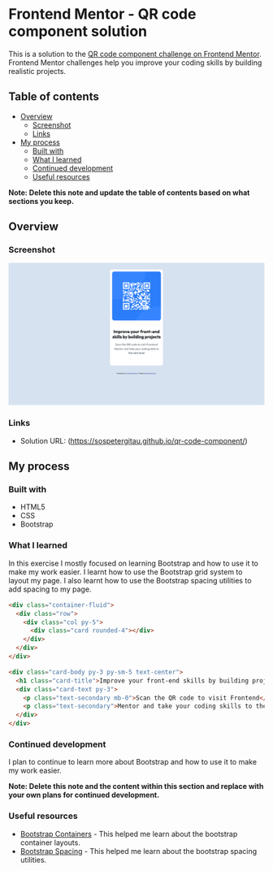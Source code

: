 # Frontend Mentor - QR code component solution

This is a solution to the [QR code component challenge on Frontend Mentor](https://www.frontendmentor.io/challenges/qr-code-component-iux_sIO_H). Frontend Mentor challenges help you improve your coding skills by building realistic projects.

## Table of contents

- [Overview](#overview)
  - [Screenshot](#screenshot)
  - [Links](#links)
- [My process](#my-process)
  - [Built with](#built-with)
  - [What I learned](#what-i-learned)
  - [Continued development](#continued-development)
  - [Useful resources](#useful-resources)

**Note: Delete this note and update the table of contents based on what sections you keep.**

## Overview

### Screenshot

![](design/Frontend%20Mentor%20QR%20code%20component.png)

### Links

- Solution URL: (https://sospetergitau.github.io/qr-code-component/)

## My process

### Built with

- HTML5
- CSS
- Bootstrap

### What I learned

In this exercise I mostly focused on learning Bootstrap and how to use it to make my work easier. I learnt how to use the Bootstrap grid system to layout my page. I also learnt how to use the Bootstrap spacing utilities to add spacing to my page.

```html
<div class="container-fluid">
  <div class="row">
    <div class="col py-5">
      <div class="card rounded-4"></div>
    </div>
  </div>
</div>
```

```html
<div class="card-body py-3 py-sm-5 text-center">
  <h1 class="card-title">Improve your front-end skills by building projects</h1>
  <div class="card-text py-3">
    <p class="text-secondary mb-0">Scan the QR code to visit Frontend</p>
    <p class="text-secondary">Mentor and take your coding skills to the next level</p>
  </div>
</div>
```

### Continued development

I plan to continue to learn more about Bootstrap and how to use it to make my work easier.

**Note: Delete this note and the content within this section and replace with your own plans for continued development.**

### Useful resources

- [Bootstrap Containers](https://getbootstrap.com/docs/5.3/layout/containers/) - This helped me learn about the bootstrap container layouts.
- [Bootstrap Spacing](https://getbootstrap.com/docs/5.3/utilities/spacing/) - This helped me learn about the bootstrap spacing utilities.

